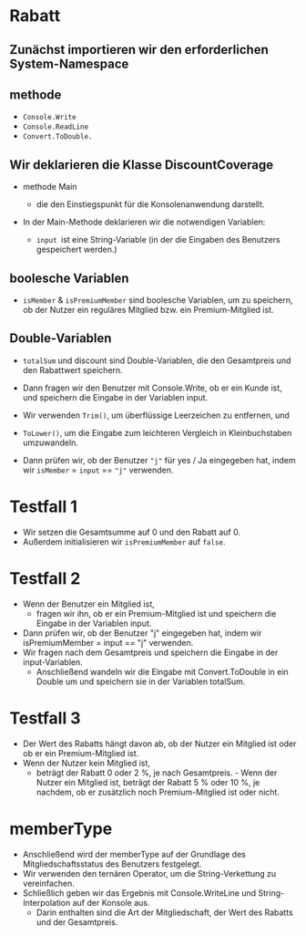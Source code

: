 # Rabatt

## Zunächst importieren wir den erforderlichen System-Namespace 
## methode
-   ```Console.Write```
-   ```Console.ReadLine```
-   ```Convert.ToDouble.```

## Wir deklarieren die Klasse DiscountCoverage
-   methode Main
    -   die den Einstiegspunkt für die Konsolenanwendung darstellt.

-  In der Main-Methode deklarieren wir die notwendigen Variablen:
    -   ```input ```ist eine String-Variable  (in der die Eingaben des Benutzers gespeichert werden.)
## boolesche Variablen
-   ```isMember``` & ```isPremiumMember``` sind boolesche Variablen, um zu speichern, ob der Nutzer ein reguläres Mitglied bzw. ein Premium-Mitglied ist.
## Double-Variablen
-   ```totalSum``` und discount sind Double-Variablen, die den Gesamtpreis und den Rabattwert speichern.

-   Dann fragen wir den Benutzer mit Console.Write, ob er ein Kunde ist, und speichern die Eingabe in der Variablen input.
-   Wir verwenden ```Trim()```, um überflüssige Leerzeichen zu entfernen, und
-   ```ToLower()```, um die Eingabe zum leichteren Vergleich in Kleinbuchstaben umzuwandeln.
-   Dann prüfen wir, ob der Benutzer ```"j"``` für yes / Ja eingegeben hat, indem wir ```isMember``` = ```input``` == ```"j"``` verwenden.

# Testfall 1

-   Wir setzen die Gesamtsumme auf 0 und den Rabatt auf 0.
-   Außerdem initialisieren wir ```isPremiumMember``` auf ```false```.

# Testfall 2

-   Wenn der Benutzer ein Mitglied ist,
    -   fragen wir ihn, ob er ein Premium-Mitglied ist und speichern die Eingabe in der Variablen input. 
-  Dann prüfen wir, ob der Benutzer "j" eingegeben hat, indem wir isPremiumMember = input == "j" verwenden.
-   Wir fragen nach dem Gesamtpreis und speichern die Eingabe in der input-Variablen. 
    -  Anschließend wandeln wir die Eingabe mit Convert.ToDouble in ein Double um und speichern sie in der Variablen totalSum.

# Testfall 3

-   Der Wert des Rabatts hängt davon ab, ob der Nutzer ein Mitglied ist oder ob er ein Premium-Mitglied ist.
- Wenn der Nutzer kein Mitglied ist,
    - beträgt der Rabatt 0 oder 2 %, je nach Gesamtpreis. -  Wenn der Nutzer ein Mitglied ist, beträgt der Rabatt 5 % oder 10 %, je nachdem, ob er zusätzlich noch Premium-Mitglied ist oder nicht.

# memberType

-   Anschließend wird der memberType auf der Grundlage des Mitgliedschaftsstatus des Benutzers festgelegt.
- Wir verwenden den ternären Operator, um die String-Verkettung zu vereinfachen.
- Schließlich geben wir das Ergebnis mit Console.WriteLine und String-Interpolation auf der Konsole aus.
    - Darin enthalten sind die Art der Mitgliedschaft, der Wert des Rabatts und der Gesamtpreis.